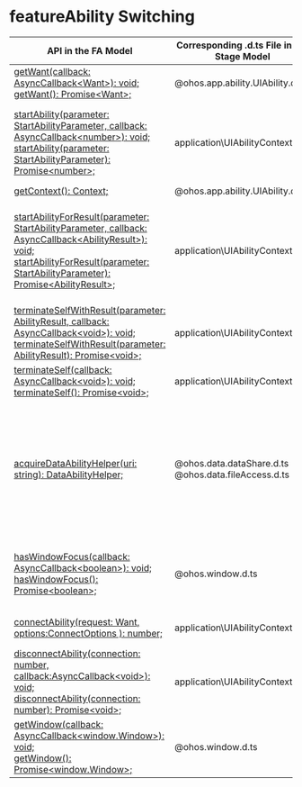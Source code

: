 # featureAbility Switching


  | API in the FA Model| Corresponding .d.ts File in the Stage Model| Corresponding API in the Stage Model| 
| -------- | -------- | -------- |
| [getWant(callback: AsyncCallback&lt;Want&gt;): void;](../reference/apis/js-apis-ability-featureAbility.md#featureabilitygetwant)<br>[getWant(): Promise&lt;Want&gt;;](../reference/apis/js-apis-ability-featureAbility.md#featureabilitygetwant-1) | \@ohos.app.ability.UIAbility.d.ts | [launchWant: Want;](../reference/apis/js-apis-app-ability-uiAbility.md#attributes)| 
| [startAbility(parameter: StartAbilityParameter, callback: AsyncCallback&lt;number&gt;): void;](../reference/apis/js-apis-ability-featureAbility.md#featureabilitystartability)<br>[startAbility(parameter: StartAbilityParameter): Promise&lt;number&gt;;](../reference/apis/js-apis-ability-featureAbility.md#featureabilitystartability-1) | application\UIAbilityContext.d.ts | [startAbility(want: Want, callback: AsyncCallback&lt;void&gt;): void;](../reference/apis/js-apis-inner-application-uiAbilityContext.md#abilitycontextstartability)<br>[startAbility(want: Want, options: StartOptions, callback: AsyncCallback&lt;void&gt;): void;](../reference/apis/js-apis-inner-application-uiAbilityContext.md#abilitycontextstartability-1)<br>[startAbility(want: Want, options?: StartOptions): Promise&lt;void&gt;;](../reference/apis/js-apis-inner-application-uiAbilityContext.md#abilitycontextstartability-2) |
| [getContext(): Context;](../reference/apis/js-apis-ability-featureAbility.md#featureabilitygetcontext) | \@ohos.app.ability.UIAbility.d.ts | [context: UIAbilityContext;](../reference/apis/js-apis-app-ability-uiAbility.md#attributes)|
| [startAbilityForResult(parameter: StartAbilityParameter, callback: AsyncCallback&lt;AbilityResult&gt;): void;](../reference/apis/js-apis-ability-featureAbility.md#featureabilitystartabilityforresult7)<br>[startAbilityForResult(parameter: StartAbilityParameter): Promise&lt;AbilityResult&gt;;](../reference/apis/js-apis-ability-featureAbility.md#featureabilitystartabilityforresult7-1) | application\UIAbilityContext.d.ts | [startAbilityForResult(want: Want, callback: AsyncCallback&lt;AbilityResult&gt;): void;](../reference/apis/js-apis-inner-application-uiAbilityContext.md#abilitycontextstartabilityforresult)<br>[startAbilityForResult(want: Want, options: StartOptions, callback: AsyncCallback&lt;AbilityResult&gt;): void;](../reference/apis/js-apis-inner-application-uiAbilityContext.md#abilitycontextstartabilityforresult-1)<br>[startAbilityForResult(want: Want, options?: StartOptions): Promise&lt;AbilityResult&gt;;](../reference/apis/js-apis-inner-application-uiAbilityContext.md#abilitycontextstartabilityforresult-2) |
| [terminateSelfWithResult(parameter: AbilityResult, callback: AsyncCallback&lt;void&gt;): void;](../reference/apis/js-apis-ability-featureAbility.md#featureabilityterminateselfwithresult7)<br>[terminateSelfWithResult(parameter: AbilityResult): Promise&lt;void&gt;;](../reference/apis/js-apis-ability-featureAbility.md#featureabilityterminateselfwithresult7-1) | application\UIAbilityContext.d.ts | [terminateSelfWithResult(parameter: AbilityResult, callback: AsyncCallback&lt;void&gt;): void;](../reference/apis/js-apis-inner-application-uiAbilityContext.md#abilitycontextterminateselfwithresult)<br>[terminateSelfWithResult(parameter: AbilityResult): Promise&lt;void&gt;;](../reference/apis/js-apis-inner-application-uiAbilityContext.md#abilitycontextterminateselfwithresult-1) |
| [terminateSelf(callback: AsyncCallback&lt;void&gt;): void;](../reference/apis/js-apis-ability-featureAbility.md#featureabilityterminateself7)<br>[terminateSelf(): Promise&lt;void&gt;;](../reference/apis/js-apis-ability-featureAbility.md#featureabilityterminateself7-1) | application\UIAbilityContext.d.ts | [terminateSelf(callback: AsyncCallback&lt;void&gt;): void;](../reference/apis/js-apis-inner-application-uiAbilityContext.md#abilitycontextterminateself)<br>[terminateSelf(): Promise&lt;void&gt;;](../reference/apis/js-apis-inner-application-uiAbilityContext.md#abilitycontextterminateself-1) |
| [acquireDataAbilityHelper(uri: string): DataAbilityHelper;](../reference/apis/js-apis-ability-featureAbility.md#featureabilityacquiredataabilityhelper7) | \@ohos.data.dataShare.d.ts<br>\@ohos.data.fileAccess.d.ts | [createDataShareHelper(context: Context, uri: string, callback: AsyncCallback&lt;DataShareHelper&gt;): void;](../reference/apis/js-apis-data-dataShare.md#datasharecreatedatasharehelper)<br>[createDataShareHelper(context: Context, uri: string): Promise&lt;DataShareHelper&gt;;](../reference/apis/js-apis-data-dataShare.md#datasharecreatedatasharehelper-1)<br>[createFileAccessHelper(context: Context): FileAccessHelper;](../reference/apis/js-apis-fileAccess.md#fileaccesscreatefileaccesshelper-1)<br>[createFileAccessHelper(context: Context, wants: Array&lt;Want&gt;): FileAccessHelper;](../reference/apis/js-apis-fileAccess.md#fileaccesscreatefileaccesshelper) |
| [hasWindowFocus(callback: AsyncCallback&lt;boolean&gt;): void;](../reference/apis/js-apis-ability-featureAbility.md#featureabilityhaswindowfocus7)<br>[hasWindowFocus(): Promise&lt;boolean&gt;;](../reference/apis/js-apis-ability-featureAbility.md#featureabilityhaswindowfocus7-1) | \@ohos.window.d.ts | [on(eventType: 'windowStageEvent', callback: Callback&lt;WindowStageEventType&gt;): void;](../reference/apis/js-apis-window.md#onwindowstageevent9)<br>Checks whether the [active window](../reference/apis/js-apis-window.md#windowstageeventtype9) has the focus.|
| [connectAbility(request: Want, options:ConnectOptions ): number;](../reference/apis/js-apis-ability-featureAbility.md#featureabilityconnectability7) | application\UIAbilityContext.d.ts | [connectServiceExtensionAbility(want: Want, options: ConnectOptions): number;](../reference/apis/js-apis-inner-application-uiAbilityContext.md#abilitycontextconnectserviceextensionability) |
| [disconnectAbility(connection: number, callback:AsyncCallback&lt;void&gt;): void;](../reference/apis/js-apis-ability-featureAbility.md#featureabilitydisconnectability7)<br>[disconnectAbility(connection: number): Promise&lt;void&gt;;](../reference/apis/js-apis-ability-featureAbility.md#featureabilitydisconnectability7-1) | application\UIAbilityContext.d.ts | [disconnectAbility(connection: number, callback:AsyncCallback&lt;void&gt;): void;](../reference/apis/js-apis-inner-application-uiAbilityContext.md#abilitycontextdisconnectserviceextensionability-1)<br>[disconnectAbility(connection: number): Promise&lt;void&gt;;](../reference/apis/js-apis-inner-application-uiAbilityContext.md#abilitycontextdisconnectserviceextensionability) |
| [getWindow(callback: AsyncCallback&lt;window.Window&gt;): void;](../reference/apis/js-apis-ability-featureAbility.md#featureabilitygetwindow7)<br>[getWindow(): Promise&lt;window.Window&gt;;](../reference/apis/js-apis-ability-featureAbility.md#featureabilitygetwindow7-1) | \@ohos.window.d.ts | [getLastWindow(ctx: BaseContext, callback: AsyncCallback&lt;Window&gt;): void;](../reference/apis/js-apis-window.md#windowgetlastwindow9)<br>[getLastWindow(ctx: BaseContext): Promise&lt;Window&gt;;](../reference/apis/js-apis-window.md#windowgetlastwindow9-1) |
